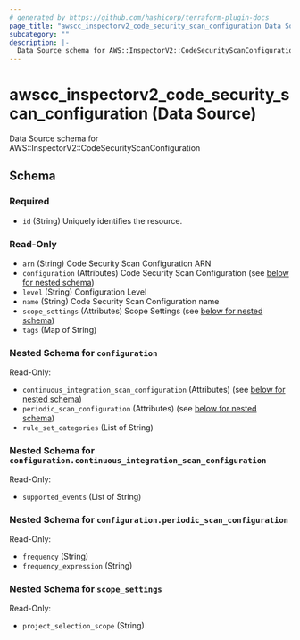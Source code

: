```yaml
---
# generated by https://github.com/hashicorp/terraform-plugin-docs
page_title: "awscc_inspectorv2_code_security_scan_configuration Data Source - terraform-provider-awscc"
subcategory: ""
description: |-
  Data Source schema for AWS::InspectorV2::CodeSecurityScanConfiguration
---
```


# awscc_inspectorv2_code_security_scan_configuration (Data Source)

Data Source schema for AWS::InspectorV2::CodeSecurityScanConfiguration



<!-- schema generated by tfplugindocs -->
## Schema

### Required

- `id` (String) Uniquely identifies the resource.

### Read-Only

- `arn` (String) Code Security Scan Configuration ARN
- `configuration` (Attributes) Code Security Scan Configuration (see [below for nested schema](#nestedatt--configuration))
- `level` (String) Configuration Level
- `name` (String) Code Security Scan Configuration name
- `scope_settings` (Attributes) Scope Settings (see [below for nested schema](#nestedatt--scope_settings))
- `tags` (Map of String)

<a id="nestedatt--configuration"></a>
### Nested Schema for `configuration`

Read-Only:

- `continuous_integration_scan_configuration` (Attributes) (see [below for nested schema](#nestedatt--configuration--continuous_integration_scan_configuration))
- `periodic_scan_configuration` (Attributes) (see [below for nested schema](#nestedatt--configuration--periodic_scan_configuration))
- `rule_set_categories` (List of String)

<a id="nestedatt--configuration--continuous_integration_scan_configuration"></a>
### Nested Schema for `configuration.continuous_integration_scan_configuration`

Read-Only:

- `supported_events` (List of String)


<a id="nestedatt--configuration--periodic_scan_configuration"></a>
### Nested Schema for `configuration.periodic_scan_configuration`

Read-Only:

- `frequency` (String)
- `frequency_expression` (String)



<a id="nestedatt--scope_settings"></a>
### Nested Schema for `scope_settings`

Read-Only:

- `project_selection_scope` (String)
